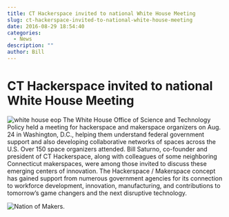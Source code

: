 ```yaml
---
title: CT Hackerspace invited to national White House Meeting
slug: ct-hackerspace-invited-to-national-white-house-meeting
date: 2016-08-29 18:54:40
categories:
  - News
description: ""
author: Bill
---
```


# CT Hackerspace invited to national White House Meeting

![white house eop](/uploads/2016/08/white-house-eop-150x150.png) The White House Office of Science and Technology Policy held a meeting for hackerspace and makerspace organizers on Aug. 24 in Washington, D.C., helping them understand federal government support and also developing collaborative networks of spaces across the U.S. Over 150 space organizers attended. Bill Saturno, co-founder and president of CT Hackerspace, along with colleagues of some neighboring Connecticut makerspaces, were among those invited to discuss these emerging centers of innovation. The Hackerspace / Makerspace concept has gained support from numerous government agencies for its connection to workforce development, innovation, manufacturing, and contributions to tomorrow’s game changers and the next disruptive technology.

<!-- TODO: Vimeo embed https://vimeo.com/180888100 -->

![Nation of Makers](/uploads/2016/08/Nation-of-Makers.jpg).
